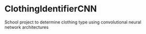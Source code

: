 # ClothingIdentifierCNN
School project to determine clothing type using convolutional neural network architectures
